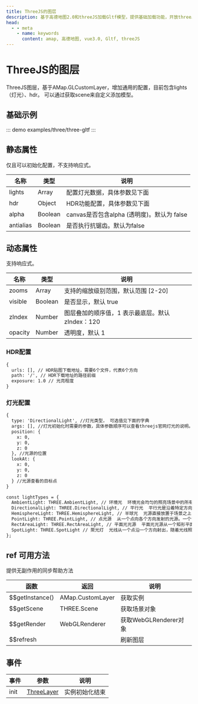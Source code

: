 ```yaml
---
title: ThreeJS的图层
description: 基于高德地图2.0和threeJS加载Gltf模型，提供基础加载功能，开放threeJS对象用于后续细致操作
head:
  - - meta
    - name: keywords
      content: amap, 高德地图, vue3.0, Gltf, threeJS
---
```


# ThreeJS的图层
ThreeJS图层，基于AMap.GLCustomLayer，增加通用的配置，目前包含lights（灯光）、hdr。
可以通过获取scene来自定义添加模型。

## 基础示例

::: demo
examples/three/three-gltf
:::

## 静态属性
仅且可以初始化配置，不支持响应式。

名称 | 类型 | 说明
---|---|---|
lights  | Array | 配置灯光数据，具体参数见下面
hdr | Object | HDR功能配置，具体参数见下面
alpha | Boolean | canvas是否包含alpha (透明度)。默认为 false
antialias | Boolean | 是否执行抗锯齿。默认为false

## 动态属性
支持响应式。

名称 | 类型 | 说明
---|---|---|
zooms | Array | 支持的缩放级别范围，默认范围 [2-20]
visible | Boolean | 是否显示，默认 true
zIndex | Number | 图层叠加的顺序值，1 表示最底层。默认 zIndex：120
opacity | Number | 透明度，默认 1

### HDR配置
```html
{
  urls: [], // HDR贴图下载地址，需要6个文件，代表6个方向
  path: '/', // HDR下载地址的路径前缀
  exposure: 1.0 // 光亮程度
}
```

### 灯光配置
```html
{
  type: 'DirectionalLight', //灯光类型， 可选值见下面的字典
  args: [], //灯光初始化时需要的参数，具体参数顺序可以查看threejs官网灯光的说明。 采用 ...args 的方式进行初始化
  position: {
    x: 0,
    y: 0,
    z: 0
  }, //光源的位置
  lookAt: {
    x: 0,
    y: 0,
    z: 0
  } //光源查看的目标点
}

const lightTypes = {
  AmbientLight: THREE.AmbientLight, // 环境光  环境光会均匀的照亮场景中的所有物体
  DirectionalLight: THREE.DirectionalLight, // 平行光  平行光是沿着特定方向发射的光
  HemisphereLight: THREE.HemisphereLight, // 半球光  光源直接放置于场景之上，光照颜色从天空光线颜色渐变到地面光线颜色。
  PointLight: THREE.PointLight, // 点光源  从一个点向各个方向发射的光源。一个常见的例子是模拟一个灯泡发出的光
  RectAreaLight: THREE.RectAreaLight, // 平面光光源  平面光光源从一个矩形平面上均匀地发射光线。这种光源可以用来模拟像明亮的窗户或者条状灯光光源
  SpotLight: THREE.SpotLight // 聚光灯  光线从一个点沿一个方向射出，随着光线照射的变远，光线圆锥体的尺寸也逐渐增大
};
```

## ref 可用方法
提供无副作用的同步帮助方法

函数 | 返回 | 说明
---|---|---|
$$getInstance() | AMap.CustomLayer | 获取实例
$$getScene | THREE.Scene | 获取场景对象
$$getRender | WebGLRenderer | 获取WebGLRenderer对象
$$refresh |   | 刷新图层

## 事件

事件 | 参数             | 说明
---|----------------|---|
init | [ThreeLayer](https://github.com/yangyanggu/vue-amap/blob/dev/src/packages/ext/ThreeLayer/ThreeLayer.ts) | 实例初始化结束

